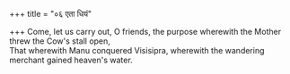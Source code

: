 +++
title = "०६ एता धियं"

+++
Come, let us carry out, O friends, the purpose wherewith the Mother threw the Cow's stall open,  
     That wherewith Manu conquered Visisipra, wherewith the wandering merchant gained heaven's water.